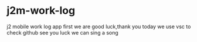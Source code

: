 # j2m-work-log
j2 mobile work log app first
we are good luck,thank you
today we use vsc to check github
see you luck
we can sing a song